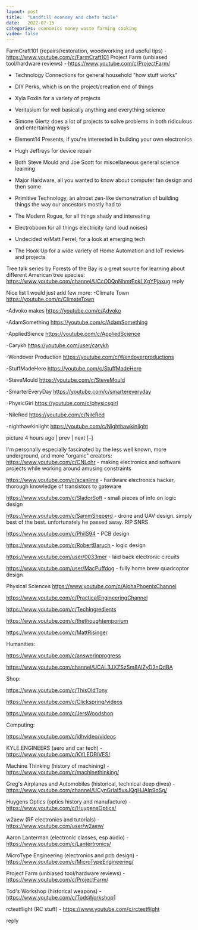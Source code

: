 ```yaml
---
layout: post
title:  "Landfill economy and chefs table"
date:   2022-07-15
categories: economics money waste farming cooking
video: false
---
```



FarmCraft101 (repairs/restoration, woodworking and useful tips) - https://www.youtube.com/c/FarmCraft101
Project Farm (unbiased tool/hardware reviews) - https://www.youtube.com/c/ProjectFarm/

- Technology Connections for general household "how stuff works"
- DIY Perks, which is on the project/creation end of things

- Xyla Foxlin for a variety of projects

- Veritasium for well basically anything and everything science

- Simone Giertz does a lot of projects to solve problems in both ridiculous and entertaining ways

- Element14 Presents, if you're interested in building your own electronics

- Hugh Jeffreys for device repair

- Both Steve Mould and Joe Scott for miscellaneous general science learning

- Major Hardware, all you wanted to know about computer fan design and then some

- Primitive Technology, an almost zen-like demonstration of building things the way our ancestors mostly had to

- The Modern Rogue, for all things shady and interesting

- Electroboom for all things electricity (and loud noises)

- Undecided w/Matt Ferrel, for a look at emerging tech

- The Hook Up for a wide variety of Home Automation and IoT reviews and projects

Tree talk series by Forests of the Bay is a great source for learning about different American tree species: https://www.youtube.com/channel/UCcO0QnNhmtEpkLXgYPjaxug
reply

Nice list I would just add few more:
-Climate Town https://youtube.com/c/ClimateTown

-Advoko makes https://youtube.com/c/Advoko

-AdamSomething https://youtube.com/c/AdamSomething

-AppliedSience https://youtube.com/c/AppliedScience

-Carykh https://youtube.com/user/carykh

-Wendover Production https://youtube.com/c/Wendoverproductions

-StuffMadeHere https://youtube.com/c/StuffMadeHere

-SteveMould https://youtube.com/c/SteveMould

-SmarterEveryDay https://youtube.com/c/smartereveryday

-PhysicGirl https://youtube.com/c/physicsgirl

-NileRed https://youtube.com/c/NileRed

-nighthawkinlight https://youtube.com/c/Nighthawkinlight

	
picture 4 hours ago | prev | next [–]

I'm personally especially fascinated by the less well known, more underground, and more "organic" creators:
https://www.youtube.com/c/CNLohr - making electronics and software projects while working around amusing constraints

https://www.youtube.com/c/scanlime - hardware electronics hacker, thorough knowledge of transistors to gateware

https://www.youtube.com/c/SladorSoft - small pieces of info on logic design

https://www.youtube.com/c/SammSheperd - drone and UAV design. simply best of the best. unfortunately he passed away. RIP SNRS

https://www.youtube.com/c/PhilS94 - PCB design

https://www.youtube.com/c/RobertBaruch - logic design

https://www.youtube.com/user/0033mer - laid back electronic circuits

https://www.youtube.com/user/MacPuffdog - fully home brew quadcoptor design

Physical Sciences
https://www.youtube.com/c/AlphaPhoenixChannel

https://www.youtube.com/c/PracticalEngineeringChannel

https://www.youtube.com/c/TechIngredients

https://www.youtube.com/c/thethoughtemporium

https://www.youtube.com/c/MattRisinger

Humanities:

https://www.youtube.com/c/answerinprogress

https://www.youtube.com/channel/UCAL3JXZSzSm8AlZyD3nQdBA

Shop:

https://www.youtube.com/c/ThisOldTony

https://www.youtube.com/c/Clickspring/videos

https://www.youtube.com/c/JersWoodshop

Computing:

https://www.youtube.com/c/jdhvideo/videos

KYLE.ENGINEERS (aero and car tech) - https://www.youtube.com/c/KYLEDRIVES/

Machine Thinking (history of machining) - https://www.youtube.com/c/machinethinking/

Greg's Airplanes and Automobiles (historical, technical deep dives) - https://www.youtube.com/channel/UCynGrIaI5vsJQgHJAIp9oSg/

Huygens Optics (optics history and manufacture) - https://www.youtube.com/c/HuygensOptics/

w2aew (RF electronics and tutorials) - https://www.youtube.com/user/w2aew/

Aaron Lanterman (electronic classes, esp audio) - https://www.youtube.com/c/Lantertronics/

MicroType Engineering (electronics and pcb design) - https://www.youtube.com/c/MicroTypeEngineering/

Project Farm (unbiased tool/hardware reviews) - https://www.youtube.com/c/ProjectFarm/

Tod's Workshop (historical weapons) - https://www.youtube.com/c/TodsWorkshop1

rctestflight (RC stuff) - https://www.youtube.com/c/rctestflight

reply
